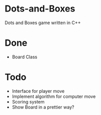 # Dots-and-Boxes
Dots and Boxes game written in C++

# Done
- Board Class


# Todo

- Interface for player move
- Implement algorithm for computer move
- Scoring system
- Show Board in a prettier way?
